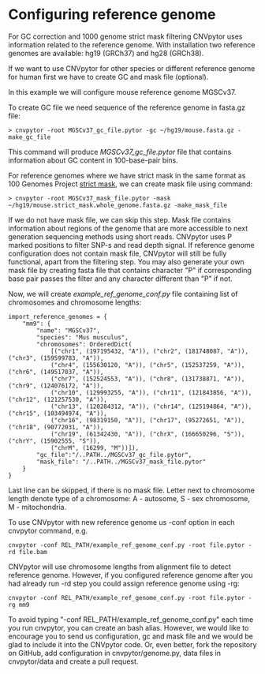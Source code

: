 # Configuring reference genome

For GC correction and 1000 genome strict mask filtering CNVpytor uses information 
related to the reference genome. With installation two reference genomes are
available: hg19 (GRCh37) and hg28 (GRCh38).

If we want to use CNVpytor for other species or different reference genome for human first we have 
to create GC and mask file (optional).

In this example we will configure mouse reference genome MGSCv37.

To create GC file we need sequence of the reference genome in fasta.gz file:

```
> cnvpytor -root MGSCv37_gc_file.pytor -gc ~/hg19/mouse.fasta.gz -make_gc_file
```

This command will produce _MGSCv37_gc_file.pytor_ file that contains information about 
GC content in 100-base-pair bins.

For reference genomes where we have strict mask in the same format as 100 Genomes Project 
[strict mask](http://ftp.1000genomes.ebi.ac.uk/vol1/ftp/data_collections/1000_genomes_project/working/20160622_genome_mask_GRCh38/),
we can create mask file using command:

```
> cnvpytor -root MGSCv37_mask_file.pytor -mask ~/hg19/mouse.strict_mask.whole_genome.fasta.gz -make_mask_file
```

If we do not have mask file, we can skip this step. Mask file contains information about 
regions of the genome that are more accessible to next generation sequencing methods 
using short reads. CNVpytor uses P marked positions to filter SNP-s and read depth signal.
If reference genome configuration does not contain mask file, CNVpytor will still be fully functional, 
apart from the filtering step.
You may also generate your own mask file by creating fasta file that contains character "P" if corresponding 
base pair passes the filter and any character different than "P" if not.

Now, we will create _example_ref_genome_conf.py_ file containing list of chromosomes and chromosome lengths:

```
import_reference_genomes = {
    "mm9": {
        "name": "MGSCv37",
        "species": "Mus musculus",
        "chromosomes": OrderedDict(
            [("chr1", (197195432, "A")), ("chr2", (181748087, "A")), ("chr3", (159599783, "A")),
            ("chr4", (155630120, "A")), ("chr5", (152537259, "A")), ("chr6", (149517037, "A")),
            ("chr7", (152524553, "A")), ("chr8", (131738871, "A")), ("chr9", (124076172, "A")),
            ("chr10", (129993255, "A")), ("chr11", (121843856, "A")), ("chr12", (121257530, "A")),
            ("chr13", (120284312, "A")), ("chr14", (125194864, "A")), ("chr15", (103494974, "A")),
            ("chr16", (98319150, "A")), ("chr17", (95272651, "A")), ("chr18", (90772031, "A")),
            ("chr19", (61342430, "A")), ("chrX", (166650296, "S")), ("chrY", (15902555, "S")),
            ("chrM", (16299, "M"))]),
        "gc_file":"/..PATH../MGSCv37_gc_file.pytor",
        "mask_file": "/..PATH../MGSCv37_mask_file.pytor"
    }
}
```

Last line can be skipped, if there is no mask file. Letter next to chromosome length denote type of a chromosome:
A - autosome, S - sex chromosome, M - mitochondria.


To use CNVpytor with new reference genome us -conf option in each cnvpytor command, e.g.
```
cnvpytor -conf REL_PATH/example_ref_genome_conf.py -root file.pytor -rd file.bam
```

CNVpytor will use chromosome lengths from alignment file to detect reference genome. 
However, if you configured reference genome after you had already run -rd step you 
could assign reference genome using -rg:
```
cnvpytor -conf REL_PATH/example_ref_genome_conf.py -root file.pytor -rg mm9
```

To avoid typing "-conf REL_PATH/example_ref_genome_conf.py" each time you run cnvpytor, 
you can create an bash alias. However, we would like to encourage you to send us configuration, 
gc and mask file and we would be glad to include it into the CNVpytor code. Or, even better, 
fork the repository on GitHub, add configuration in cnvpytor/genome.py, data files in cnvpytor/data 
and create a pull request.


